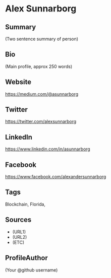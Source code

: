 # Alex Sunnarborg 

## Summary
(Two sentence summary of person)

## Bio
(Main profile, approx 250 words)

## Website
https://medium.com/@asunnarborg

## Twitter
https://twitter.com/alexsunnarborg

## LinkedIn
https://www.linkedin.com/in/asunnarborg

## Facebook
https://www.facebook.com/alexandersunnarborg

## Tags
Blockchain, Florida, 

## Sources
* (URL1)
* (URL2)
* (ETC)

## ProfileAuthor
(Your @github username)
